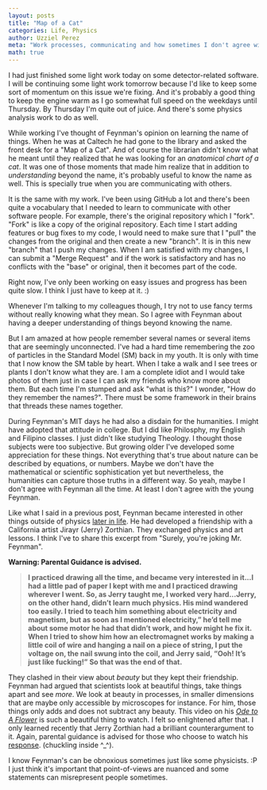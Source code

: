 ```yaml
---
layout: posts
title: "Map of a Cat"
categories: Life, Physics
author: Uzziel Perez
meta: "Work processes, communicating and how sometimes I don't agree with Feynman"
math: true
---
```


I had just finished some light work today on some detector-related software. I will be continuing some light work tomorrow because I'd like to keep some sort of momentum on this issue we're fixing. And it's probably a good thing to keep the engine warm as I go somewhat full speed on the weekdays until Thursday. By Thursday I'm quite out of juice. And there's some physics analysis work to do as well.

While working I've thought of Feynman's opinion on learning the name of things.
When he was at Caltech he had gone to the library and asked the front desk for a "Map of a Cat". And of course the librarian didn't know what he meant until they realized that he was looking for an *anatomical chart of a cat*. It was one of those moments that made him realize that in addition to *understanding* beyond the name, it's probably useful to know the name as well. This is specially true when you are communicating with others.

It is the same with my work. I've been using GitHub a lot and there's been quite a vocabulary that I needed to learn to communicate with other software people. For example, there's the original repository which I "fork". "Fork" is like a copy of the original repository. Each time I start adding features or bug fixes to my code, I would need to make sure that I "pull" the changes from the original and then create a new "branch". It is in this new "branch" that I push my changes. When I am satisfied with my changes, I can submit a "Merge Request" and if the work is satisfactory and has no conflicts with the "base" or original, then it becomes part of the code.

Right now, I've only been working on easy issues and progress has been quite slow. I think I just have to keep at it. :)

Whenever I'm talking to my colleagues though, I try not to use fancy terms without really knowing what they mean. So I agree with Feynman about having a deeper understanding of things beyond knowing the name.

But I am amazed at how people remember several names or several items that are seemingly unconnected. I've had a hard time remembering the zoo of particles in the Standard Model (SM) back in my youth. It is only with time that I now know the SM table by heart. When I take a walk and I see trees or plants I don't know what they are. I am a complete idiot and I would take photos of them just in case I can ask my friends who know more about them. But each time I'm stumped and ask "what is this?" I wonder, "How do they remember the names?". There must be some framework in their brains that threads these names together.

During Feynman's MIT days he had also a disdain for the humanities. I might have adopted that attitude in college. But I did like Philosphy, my English and Filipino classes. I just didn't like studying Theology. I thought those subjects were too subjective. But growing older I've developed some appreciation for these things. Not everything that's true about nature can be described by equations, or numbers. Maybe we don't have the mathematical or scientific sophistication yet but nevertheless, the humanities can capture those truths in a different way. So yeah, maybe I don't agree with Feynman all the time. At least I don't agree with the young Feynman.

Like what I said in a previous post, Feynman became interested in other things outside of physics [later in life](https://www.youtube.com/watch?v=xXhHg7zfX-U). He had developed a friendship with a California artist Jirayr (Jerry) Zorthian. They exchanged physics and art lessons. I think I've to share this excerpt from "Surely, you're joking Mr. Feynman".

**Warning: Parental Guidance is advised.**

> **I practiced drawing all the time, and became very interested in it...I had a little pad of paper I kept with me and I practiced drawing wherever I went. So, as Jerry taught me, I worked very hard...Jerry, on the other hand, didn’t learn much physics. His mind wandered too easily. I tried to teach him something about electricity and magnetism, but as soon as I mentioned electricity,” he’d tell me about some motor he had that didn’t work, and how might he fix it. When I tried to show him how an electromagnet works by making a little coil of wire and hanging a nail on a piece of string, I put the voltage on, the nail swung into the coil, and Jerry said, “Ooh! It’s just like fucking!” So that was the end of that.**

They clashed in their view about *beauty* but they kept their friendship. Feynman had argued that scientists look at beautiful things, take things apart and see *more*. We look at beauty in processes, in smaller dimensions that are maybe only accessible by microscopes for instance. For him, those things only adds and does not subtract any beauty. This video on his [*Ode to A Flower*](https://www.youtube.com/watch?v=VSG9q_YKZLI) is such a beautiful thing to watch. I felt so enlightened after that. I only learned recently that Jerry Zorthian had a brilliant counterargument to it. Again, parental guidance is advised for those who choose to watch his [response](https://www.youtube.com/watch?v=nyDndEzmAZE). (chuckling inside ^_^).

I know Feynman's can be obnoxious sometimes just like some physicists. :P I just think it's important that point-of-views are nuanced and some statements can misrepresent people sometimes.
